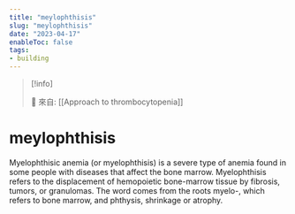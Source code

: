 ```yaml
---
title: "meylophthisis"
slug: "meylophthisis"
date: "2023-04-17"
enableToc: false
tags:
- building
---
```


> [!info]
>
> 🌱 來自: [[Approach to thrombocytopenia]]

# meylophthisis

Myelophthisic anemia (or myelophthisis) is a severe type of anemia found in some people with diseases that affect the bone marrow. Myelophthisis refers to the displacement of hemopoietic bone-marrow tissue by fibrosis, tumors, or granulomas. The word comes from the roots myelo-, which refers to bone marrow, and phthysis, shrinkage or atrophy.
